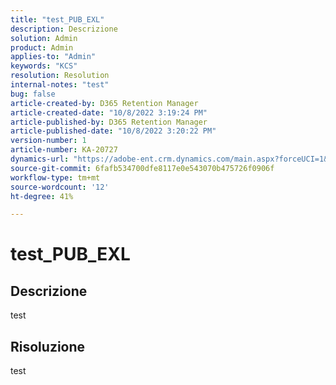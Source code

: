 ```yaml
---
title: "test_PUB_EXL"
description: Descrizione
solution: Admin
product: Admin
applies-to: "Admin"
keywords: "KCS"
resolution: Resolution
internal-notes: "test"
bug: false
article-created-by: D365 Retention Manager
article-created-date: "10/8/2022 3:19:24 PM"
article-published-by: D365 Retention Manager
article-published-date: "10/8/2022 3:20:22 PM"
version-number: 1
article-number: KA-20727
dynamics-url: "https://adobe-ent.crm.dynamics.com/main.aspx?forceUCI=1&pagetype=entityrecord&etn=knowledgearticle&id=f21c9d90-1c47-ed11-bba2-002248086cae"
source-git-commit: 6fafb534700dfe8117e0e543070b475726f0906f
workflow-type: tm+mt
source-wordcount: '12'
ht-degree: 41%

---
```


# test_PUB_EXL

## Descrizione

test

## Risoluzione


test
